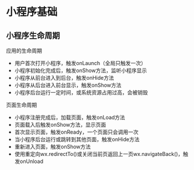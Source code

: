 # 小程序基础

## 小程序生命周期

应用的生命周期

- 用户首次打开小程序，触发onLaunch（全局只触发一次）
- 小程序初始化完成后，触发onShow方法，监听小程序显示
- 小程序从前台进入到后台，触发onHide方法
- 小程序从后台进入前台显示，触发onShow方法
- 小程序后台运行一定时间，或系统资源占用过高，会被销毁

页面生命周期

- 小程序注册完成后，加载页面，触发onLoad方法
- 页面载入后触发onShow方法，显示页面
- 首次显示页面，触发onReady，一个页面只会调用一次
- 当小程序后台运行或跳转到其他页面，触发onHide方法
- 重新进入页面，触发onShow方法
- 使用重定向wx.redirectTo()或关闭当前页返回上一页wx.navigateBack()，触发onUnload